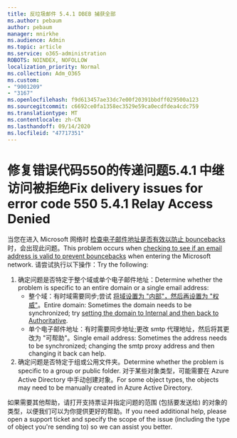 ```yaml
---
title: 反垃圾邮件 5.4.1 DBEB 捕获全部
ms.author: pebaum
author: pebaum
manager: mnirkhe
ms.audience: Admin
ms.topic: article
ms.service: o365-administration
ROBOTS: NOINDEX, NOFOLLOW
localization_priority: Normal
ms.collection: Adm_O365
ms.custom:
- "9001209"
- "3167"
ms.openlocfilehash: f9d613457ae33dc7e00f20391bbdff029500a123
ms.sourcegitcommit: c6692ce0fa1358ec3529e59ca0ecdfdea4cdc759
ms.translationtype: MT
ms.contentlocale: zh-CN
ms.lasthandoff: 09/14/2020
ms.locfileid: "47717351"
---
```

# <a name="fix-delivery-issues-for-error-code-550-541-relay-access-denied"></a><span data-ttu-id="8dc9d-102">修复错误代码550的传递问题5.4.1 中继访问被拒绝</span><span class="sxs-lookup"><span data-stu-id="8dc9d-102">Fix delivery issues for error code 550 5.4.1 Relay Access Denied</span></span>

<span data-ttu-id="8dc9d-103">当您在进入 Microsoft 网络时 [检查电子邮件地址是否有效以防止 bouncebacks](https://docs.microsoft.com/exchange/mail-flow-best-practices/use-directory-based-edge-blocking) 时，会出现此问题。</span><span class="sxs-lookup"><span data-stu-id="8dc9d-103">This problem occurs when [checking to see if an email address is valid to prevent bouncebacks](https://docs.microsoft.com/exchange/mail-flow-best-practices/use-directory-based-edge-blocking) when entering the Microsoft network.</span></span> <span data-ttu-id="8dc9d-104">请尝试执行以下操作：</span><span class="sxs-lookup"><span data-stu-id="8dc9d-104">Try the following:</span></span>

1. <span data-ttu-id="8dc9d-105">确定问题是否特定于整个域或单个电子邮件地址：</span><span class="sxs-lookup"><span data-stu-id="8dc9d-105">Determine whether the problem is specific to an entire domain or a single email address:</span></span>
    - <span data-ttu-id="8dc9d-106">整个域：有时域需要同步;尝试 [将域设置为 "内部"，然后再设置为 "权威"](https://docs.microsoft.com/exchange/mail-flow-best-practices/manage-accepted-domains/manage-accepted-domains)。</span><span class="sxs-lookup"><span data-stu-id="8dc9d-106">Entire domain: Sometimes the domain needs to be synchronized; try [setting the domain to Internal and then back to Authoritative](https://docs.microsoft.com/exchange/mail-flow-best-practices/manage-accepted-domains/manage-accepted-domains).</span></span>
    - <span data-ttu-id="8dc9d-107">单个电子邮件地址：有时需要同步地址;更改 smtp 代理地址，然后将其更改为 "可帮助"。</span><span class="sxs-lookup"><span data-stu-id="8dc9d-107">Single email address: Sometimes the address needs to be synchronized; changing the smtp proxy address and then changing it back can help.</span></span>
2. <span data-ttu-id="8dc9d-108">确定问题是否特定于组或公用文件夹。</span><span class="sxs-lookup"><span data-stu-id="8dc9d-108">Determine whether the problem is specific to a group or public folder.</span></span> <span data-ttu-id="8dc9d-109">对于某些对象类型，可能需要在 Azure Active Directory 中手动创建对象。</span><span class="sxs-lookup"><span data-stu-id="8dc9d-109">For some object types, the objects may need to be manually created in Azure Active Directory.</span></span>

<span data-ttu-id="8dc9d-110">如果需要其他帮助，请打开支持票证并指定问题的范围 (包括要发送给) 的对象的类型，以便我们可以为你提供更好的帮助。</span><span class="sxs-lookup"><span data-stu-id="8dc9d-110">If you need additional help, please open a support ticket and specify the scope of the issue (including the type of object you're sending to) so we can assist you better.</span></span>